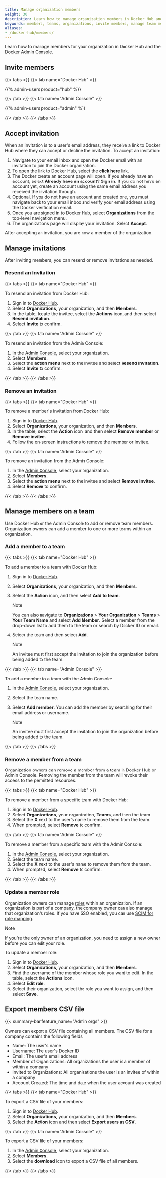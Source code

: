 ```yaml
---
title: Manage organization members
weight: 30
description: Learn how to manage organization members in Docker Hub and Docker Admin Console.
keywords: members, teams, organizations, invite members, manage team members
aliases:
- /docker-hub/members/
---
```


Learn how to manage members for your organization in Docker Hub and the Docker Admin Console.

## Invite members

{{< tabs >}}
{{< tab name="Docker Hub" >}}

{{% admin-users product="hub" %}}

{{< /tab >}}
{{< tab name="Admin Console" >}}

{{% admin-users product="admin" %}}

{{< /tab >}}
{{< /tabs >}}

## Accept invitation

When an invitation is to a user's email address, they receive
a link to Docker Hub where they can accept or decline the invitation.
To accept an invitation:

1. Navigate to your email inbox and open the Docker email with an invitation to
join the Docker organization.
2. To open the link to Docker Hub, select the **click here** link.
3. The Docker create an account page will open. If you already have an account, select **Already have an account? Sign in**.
If you do not have an account yet, create an account using the same email
address you received the invitation through.
4. Optional. If you do not have an account and created one, you must navigate
back to your email inbox and verify your email address using the Docker verification
email.
5. Once you are signed in to Docker Hub, select **Organizations** from the top-level navigation menu.
6. The organizations page will display your invitation. Select **Accept**.

After accepting an invitation, you are now a member of the organization.

## Manage invitations

After inviting members, you can resend or remove invitations as needed.

### Resend an invitation

{{< tabs >}}
{{< tab name="Docker Hub" >}}

To resend an invitation from Docker Hub:

1. Sign in to [Docker Hub](https://hub.docker.com/).
2. Select **Organizations**, your organization, and then **Members**.
3. In the table, locate the invitee, select the **Actions** icon, and then select
**Resend invitation**.
4. Select **Invite** to confirm.

{{< /tab >}}
{{< tab name="Admin Console" >}}

To resend an invitation from the Admin Console:

1. In the [Admin Console](https://app.docker.com/admin), select your organization.
2. Select **Members**.
3. Select the **action menu** next to the invitee and select **Resend invitation**.
4. Select **Invite** to confirm.

{{< /tab >}}
{{< /tabs >}}

### Remove an invitation

{{< tabs >}}
{{< tab name="Docker Hub" >}}

To remove a member's invitation from Docker Hub:

1. Sign in to [Docker Hub](https://hub.docker.com/).
2. Select **Organizations**, your organization, and then **Members**.
3. In the table, select the **Action** icon, and then select **Remove member** or **Remove invitee**.
4. Follow the on-screen instructions to remove the member or invitee.

{{< /tab >}}
{{< tab name="Admin Console" >}}

To remove an invitation from the Admin Console:

1. In the [Admin Console](https://app.docker.com/admin), select your organization.
2. Select **Members**.
3. Select the **action menu** next to the invitee and select **Remove invitee**.
4. Select **Remove** to confirm.

{{< /tab >}}
{{< /tabs >}}

## Manage members on a team

Use Docker Hub or the Admin Console to add or remove team members. Organization owners can add a member to one or more teams within an organization.

### Add a member to a team

{{< tabs >}}
{{< tab name="Docker Hub" >}}

To add a member to a team with Docker Hub:

1. Sign in to [Docker Hub](https://hub.docker.com).
2. Select **Organizations**, your organization, and then **Members**.
3. Select the **Action** icon, and then select **Add to team**.

   > [!NOTE]
   >
   > You can also navigate to **Organizations** > **Your Organization** > **Teams** > **Your Team Name** and select **Add Member**. Select a member from the drop-down list to add them to the team or search by Docker ID or email.
4. Select the team and then select **Add**.

   > [!NOTE]
   >
   > An invitee must first accept the invitation to join the organization before being added to the team.

{{< /tab >}}
{{< tab name="Admin Console" >}}

To add a member to a team with the Admin Console:

1. In the [Admin Console](https://app.docker.com/admin), select your organization.
2. Select the team name.
3. Select **Add member**. You can add the member by searching for their email address or username.

   > [!NOTE]
   >
   > An invitee must first accept the invitation to join the organization before being added to the team.

{{< /tab >}}
{{< /tabs >}}

### Remove a member from a team

Organization owners can remove a member from a team in Docker Hub or Admin Console. Removing the member from the team will revoke their access to the permitted resources.

{{< tabs >}}
{{< tab name="Docker Hub" >}}

To remove a member from a specific team with Docker Hub:

1. Sign in to [Docker Hub](https://hub.docker.com).
2. Select **Organizations**, your organization, **Teams**, and then the team.
3. Select the **X** next to the user’s name to remove them from the team.
4. When prompted, select **Remove** to confirm.

{{< /tab >}}
{{< tab name="Admin Console" >}}

To remove a member from a specific team with the Admin Console:

1. In the [Admin Console](https://app.docker.com/admin), select your organization.
2. Select the team name.
3. Select the **X** next to the user's name to remove them from the team.
4. When prompted, select **Remove** to confirm.

{{< /tab >}}
{{< /tabs >}}

### Update a member role

Organization owners can manage [roles](/security/for-admins/roles-and-permissions/)
within an organization. If an organization is part of a company,
the company owner can also manage that organization's roles. If you have SSO enabled, you can use [SCIM for role mapping](/security/for-admins/provisioning/scim/).

> [!NOTE]
>
> If you're the only owner of an organization,
> you need to assign a new owner before you can edit your role.

To update a member role:

1. Sign in to [Docker Hub](https://hub.docker.com).
2. Select **Organizations**, your organization, and then **Members**.
3. Find the username of the member whose role you want to edit. In the table, select the **Actions** icon.
4. Select **Edit role**.
5. Select their organization, select the role you want to assign, and then select **Save**.

## Export members CSV file

{{< summary-bar feature_name="Admin orgs" >}}

Owners can export a CSV file containing all members. The CSV file for a company contains the following fields:
- Name: The user's name
- Username: The user's Docker ID
- Email: The user's email address
- Member of Organizations: All organizations the user is a member of within a company
- Invited to Organizations: All organizations the user is an invitee of within a company
- Account Created: The time and date when the user account was created

{{< tabs >}}
{{< tab name="Docker Hub" >}}

To export a CSV file of your members:

1. Sign in to [Docker Hub](https://hub.docker.com).
2. Select **Organizations**, your organization, and then **Members**.
3. Select the **Action** icon and then select **Export users as CSV**.

{{< /tab >}}
{{< tab name="Admin Console" >}}

To export a CSV file of your members:

1. In the [Admin Console](https://app.docker.com/admin), select your organization.
2. Select **Members**.
3. Select the **download** icon to export a CSV file of all members.

{{< /tab >}}
{{< /tabs >}}
